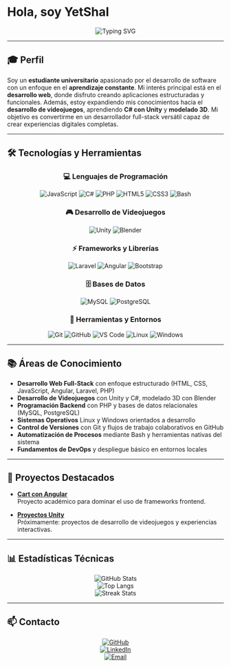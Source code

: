 # Hola, soy YetShal

<!-- Banner Superior -->
<div align="center">
  <img src="https://readme-typing-svg.herokuapp.com?font=Georgia&weight=500&size=24&pause=1000&color=2E86C1&center=true&vCenter=true&width=800&lines=Bienvenido+a+mi+perfil+de+GitHub;Desarrollador+de+Software+Junior;Rigor%2C+estructura+y+aprendizaje+constante" alt="Typing SVG" />
</div>

---

## 🎓 Perfil

Soy un **estudiante universitario** apasionado por el desarrollo de software con un enfoque en el **aprendizaje constante**. Mi interés principal está en el **desarrollo web**, donde disfruto creando aplicaciones estructuradas y funcionales. Además, estoy expandiendo mis conocimientos hacia el **desarrollo de videojuegos**, aprendiendo **C# con Unity** y **modelado 3D**. Mi objetivo es convertirme en un desarrollador full-stack versátil capaz de crear experiencias digitales completas.

---

## 🛠️ Tecnologías y Herramientas

<div align="center">

### 💻 Lenguajes de Programación
![JavaScript](https://img.shields.io/badge/JavaScript-F7DF1E?style=flat-square&logo=javascript&logoColor=000)
![C#](https://img.shields.io/badge/C%23-239120?style=flat-square&logo=c-sharp&logoColor=white)
![PHP](https://img.shields.io/badge/PHP-777BB4?style=flat-square&logo=php&logoColor=white)
![HTML5](https://img.shields.io/badge/HTML5-E34F26?style=flat-square&logo=html5&logoColor=white)
![CSS3](https://img.shields.io/badge/CSS3-1572B6?style=flat-square&logo=css3&logoColor=white)
![Bash](https://img.shields.io/badge/Bash-121011?style=flat-square&logo=gnu-bash&logoColor=white)

### 🎮 Desarrollo de Videojuegos
![Unity](https://img.shields.io/badge/Unity-000000?style=flat-square&logo=unity&logoColor=white)
![Blender](https://img.shields.io/badge/Blender-F5792A?style=flat-square&logo=blender&logoColor=white)

### ⚡ Frameworks y Librerías
![Laravel](https://img.shields.io/badge/Laravel-FF2D20?style=flat-square&logo=laravel&logoColor=white)
![Angular](https://img.shields.io/badge/Angular-DD0031?style=flat-square&logo=angular&logoColor=white)
![Bootstrap](https://img.shields.io/badge/Bootstrap-7952B3?style=flat-square&logo=bootstrap&logoColor=white)

### 🗄️ Bases de Datos
![MySQL](https://img.shields.io/badge/MySQL-4479A1?style=flat-square&logo=mysql&logoColor=white)
![PostgreSQL](https://img.shields.io/badge/PostgreSQL-336791?style=flat-square&logo=postgresql&logoColor=white)

### 🔧 Herramientas y Entornos
![Git](https://img.shields.io/badge/Git-F05032?style=flat-square&logo=git&logoColor=white)
![GitHub](https://img.shields.io/badge/GitHub-181717?style=flat-square&logo=github&logoColor=white)
![VS Code](https://img.shields.io/badge/VS%20Code-007ACC?style=flat-square&logo=visual-studio-code&logoColor=white)
![Linux](https://img.shields.io/badge/Linux-FCC624?style=flat-square&logo=linux&logoColor=000)
![Windows](https://img.shields.io/badge/Windows-0078D6?style=flat-square&logo=windows&logoColor=white)

</div>

---

## 📚 Áreas de Conocimiento

- **Desarrollo Web Full-Stack** con enfoque estructurado (HTML, CSS, JavaScript, Angular, Laravel, PHP)
- **Desarrollo de Videojuegos** con Unity y C#, modelado 3D con Blender
- **Programación Backend** con PHP y bases de datos relacionales (MySQL, PostgreSQL)
- **Sistemas Operativos** Linux y Windows orientados a desarrollo
- **Control de Versiones** con Git y flujos de trabajo colaborativos en GitHub
- **Automatización de Procesos** mediante Bash y herramientas nativas del sistema
- **Fundamentos de DevOps** y despliegue básico en entornos locales

---

## 🚀 Proyectos Destacados

- **[Cart con Angular](https://github.com/yetshal/Cart)**  
  Proyecto académico para dominar el uso de frameworks frontend.

- **[Proyectos Unity](https://github.com/yetshal)**  
  Próximamente: proyectos de desarrollo de videojuegos y experiencias interactivas.

---

## 📊 Estadísticas Técnicas

<div align="center">

![GitHub Stats](https://github-readme-stats.vercel.app/api?username=YetShal&show_icons=true&theme=transparent&hide_border=true&title_color=2E86C1&icon_color=2E86C1)  
![Top Langs](https://github-readme-stats.vercel.app/api/top-langs/?username=YetShal&layout=compact&theme=transparent&hide_border=true&title_color=2E86C1)  
![Streak Stats](https://github-readme-streak-stats.herokuapp.com?user=YetShal&theme=transparent&hide_border=true&stroke=2E86C1&ring=2E86C1&fire=2E86C1&currStreakLabel=2E86C1)

</div>

---

## 📫 Contacto

<div align="center">

[![GitHub](https://img.shields.io/badge/GitHub-YetShal-181717?style=flat-square&logo=github)](https://github.com/yetshal)  
[![LinkedIn](https://img.shields.io/badge/LinkedIn-Perfil-0A66C2?style=flat-square&logo=linkedin&logoColor=white)](https://www.linkedin.com/in/julian-alfonso-montero-trujillo-124662267)  
[![Email](https://img.shields.io/badge/Email-Contacto-D14836?style=flat-square&logo=gmail&logoColor=white)](mailto:julianalfonsomonterotrujillo@gmail.com)

</div>
